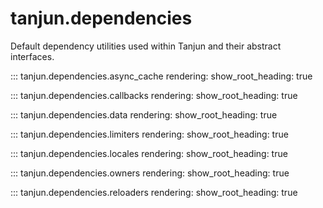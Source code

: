 # tanjun.dependencies

Default dependency utilities used within Tanjun and their abstract interfaces.

::: tanjun.dependencies.async_cache
    rendering:
        show_root_heading: true

::: tanjun.dependencies.callbacks
    rendering:
        show_root_heading: true

::: tanjun.dependencies.data
    rendering:
        show_root_heading: true

::: tanjun.dependencies.limiters
    rendering:
        show_root_heading: true

::: tanjun.dependencies.locales
    rendering:
        show_root_heading: true

::: tanjun.dependencies.owners
    rendering:
        show_root_heading: true

::: tanjun.dependencies.reloaders
    rendering:
        show_root_heading: true
